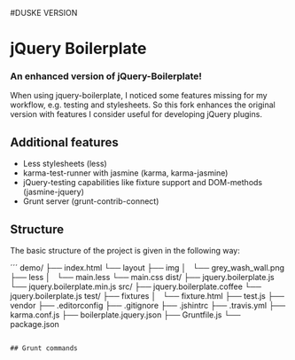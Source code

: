 #DUSKE VERSION
# jQuery Boilerplate

### An enhanced version of jQuery-Boilerplate!

When using jquery-boilerplate, I noticed some features missing for my workflow, e.g. testing and stylesheets.
So this fork enhances the original version with features I consider useful for developing jQuery plugins.

## Additional features
* Less stylesheets (less)
* karma-test-runner with jasmine (karma, karma-jasmine)
* jQuery-testing capabilities like fixture support and DOM-methods (jasmine-jquery)
* Grunt server (grunt-contrib-connect)
## Structure

The basic structure of the project is given in the following way:

´´´
demo/
├── index.html
└── layout
    ├── img
    │   └── grey_wash_wall.png
    ├── less
    │   └── main.less
    └── main.css
dist/
├── jquery.boilerplate.js
└── jquery.boilerplate.min.js
src/
├── jquery.boilerplate.coffee
└── jquery.boilerplate.js
test/
├── fixtures
│   └── fixture.html
├── test.js
├── vendor
├── .editorconfig
├── .gitignore
├── .jshintrc
├── .travis.yml
├── karma.conf.js
├── boilerplate.jquery.json
├── Gruntfile.js
└── package.json
```

## Grunt commands
